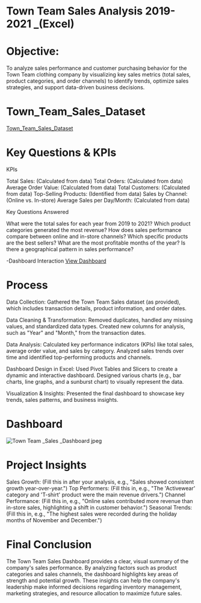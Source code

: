 # Town Team Sales Analysis 2019-2021 _(Excel)

# Objective:
To analyze sales performance and customer purchasing behavior for the Town Team clothing company by visualizing key sales metrics (total sales, product categories, and order channels) to identify trends, optimize sales strategies, and support data-driven business decisions.

# Town_Team_Sales_Dataset
<a href="https://github.com/Marina-kamal-DataAnalyst/Town-Team_Sales-_Dashbord_-Excel-/blob/main/Town%20Team%20_Sales%20.xlsb.xlsx">Town_Team_Sales_Dataset</a>

# Key Questions & KPIs

KPIs

Total Sales: (Calculated from data)
Total Orders: (Calculated from data)
Average Order Value: (Calculated from data)
Total Customers: (Calculated from data)
Top-Selling Products: (Identified from data)
Sales by Channel: (Online vs. In-store)
Average Sales per Day/Month: (Calculated from data)

Key Questions Answered

What were the total sales for each year from 2019 to 2021?
Which product categories generated the most revenue?
How does sales performance compare between online and in-store channels?
Which specific products are the best sellers?
What are the most profitable months of the year?
Is there a geographical pattern in sales performance?

-Dashboard Interaction <a href="https://github.com/Marina-kamal-DataAnalyst/Town-Team_Sales-_Dashbord_-Excel-/blob/main/Town%20Team%20_Sales%20_Dashboard.jpeg.jpg">View Dashboard</a>

# Process

Data Collection:
Gathered the Town Team Sales dataset (as provided), which includes transaction details, product information, and order dates.

Data Cleaning & Transformation:
Removed duplicates, handled any missing values, and standardized data types.
Created new columns for analysis, such as "Year" and "Month," from the transaction dates.

Data Analysis:
Calculated key performance indicators (KPIs) like total sales, average order value, and sales by category.
Analyzed sales trends over time and identified top-performing products and channels.

Dashboard Design in Excel:
Used Pivot Tables and Slicers to create a dynamic and interactive dashboard.
Designed various charts (e.g., bar charts, line graphs, and a sunburst chart) to visually represent the data.

Visualization & Insights:
Presented the final dashboard to showcase key trends, sales patterns, and business insights.

# Dashboard
![Town Team _Sales _Dashboard jpeg](https://github.com/user-attachments/assets/dce07ec1-732c-44b5-8f3e-caf89948d7de)


# Project Insights
Sales Growth: (Fill this in after your analysis, e.g., "Sales showed consistent growth year-over-year.")
Top Performers: (Fill this in, e.g., "The 'Activewear' category and 'T-shirt' product were the main revenue drivers.")
Channel Performance: (Fill this in, e.g., "Online sales contributed more revenue than in-store sales, highlighting a shift in customer behavior.")
Seasonal Trends: (Fill this in, e.g., "The highest sales were recorded during the holiday months of November and December.")

# Final Conclusion
The Town Team Sales Dashboard provides a clear, visual summary of the company's sales performance. By analyzing factors such as product categories and sales channels, the dashboard highlights key areas of strength and potential growth. These insights can help the company's leadership make informed decisions regarding inventory management, marketing strategies, and resource allocation to maximize future sales.





